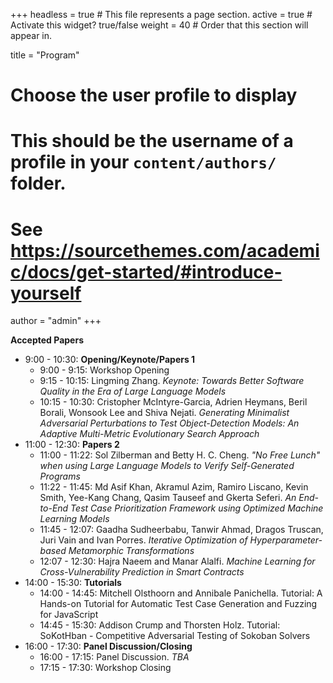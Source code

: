 +++
headless = true  # This file represents a page section.
active = true  # Activate this widget? true/false
weight = 40  # Order that this section will appear in.

title = "Program"

# Choose the user profile to display
# This should be the username of a profile in your `content/authors/` folder.
# See https://sourcethemes.com/academic/docs/get-started/#introduce-yourself
author = "admin"
+++

**Accepted Papers**

- 9:00 - 10:30: **Opening/Keynote/Papers 1**
    - 9:00 - 9:15: Workshop Opening
    - 9:15 - 10:15: Lingming Zhang. *Keynote: Towards Better Software Quality in the Era of Large Language Models*
    - 10:15 - 10:30: Cristopher McIntyre-Garcia, Adrien Heymans, Beril Borali, Wonsook Lee and Shiva Nejati. *Generating Minimalist Adversarial Perturbations to Test Object-Detection Models: An Adaptive Multi-Metric Evolutionary Search Approach*
- 11:00 - 12:30: **Papers 2**
    - 11:00 - 11:22: Sol Zilberman and Betty H. C. Cheng. *"No Free Lunch" when using Large Language Models to Verify Self-Generated Programs*
    - 11:22 - 11:45: Md Asif Khan, Akramul Azim, Ramiro Liscano, Kevin Smith, Yee-Kang Chang, Qasim Tauseef and Gkerta Seferi. *An End-to-End Test Case Prioritization Framework using Optimized Machine Learning Models*
    - 11:45 - 12:07: Gaadha Sudheerbabu, Tanwir Ahmad, Dragos Truscan, Juri Vain and Ivan Porres. *Iterative Optimization of Hyperparameter-based Metamorphic Transformations*
    - 12:07 - 12:30: Hajra Naeem and Manar Alalfi. *Machine Learning for Cross-Vulnerability Prediction in Smart Contracts*
- 14:00 - 15:30: **Tutorials** 
    - 14:00 - 14:45: Mitchell Olsthoorn and Annibale Panichella. Tutorial: A Hands-on Tutorial for Automatic Test Case Generation and Fuzzing for JavaScript 
    - 14:45 - 15:30: Addison Crump and Thorsten Holz. Tutorial: SoKotHban - Competitive Adversarial Testing of Sokoban Solvers
- 16:00 - 17:30: **Panel Discussion/Closing**
    - 16:00 - 17:15: Panel Discussion. *TBA*
    - 17:15 - 17:30: Workshop Closing
